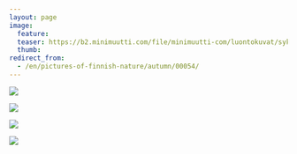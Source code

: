 ```yaml
---
layout: page
image:
  feature:
  teaser: https://b2.minimuutti.com/file/minimuutti-com/luontokuvat/syksy/DSC46755-245px.jpg
  thumb:
redirect_from:
  - /en/pictures-of-finnish-nature/autumn/00054/
---
```


![](https://b2.minimuutti.com/file/minimuutti-com/luontokuvat/syksy/DSC46704-800px.jpg)

![](https://b2.minimuutti.com/file/minimuutti-com/luontokuvat/syksy/DSC46755-800px.jpg)

![](https://b2.minimuutti.com/file/minimuutti-com/luontokuvat/syksy/DSC46752-800px.jpg)

![](https://b2.minimuutti.com/file/minimuutti-com/luontokuvat/syksy/DSC46780-800px.jpg)
